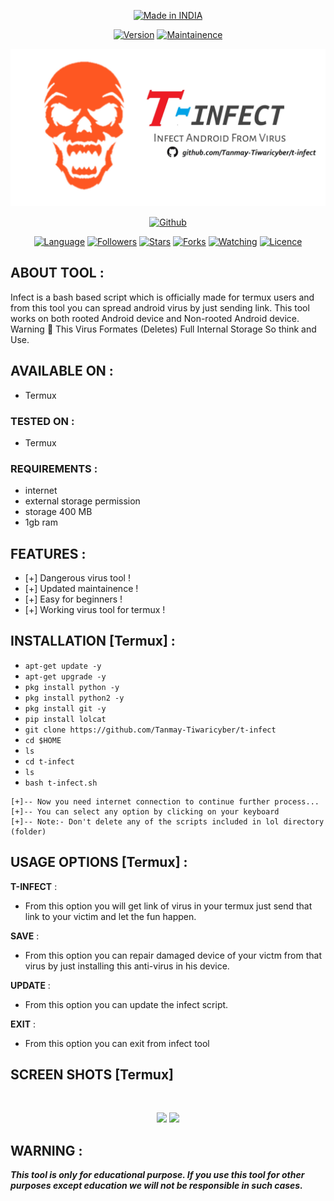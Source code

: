 <p align="center">
<a href="https://bit.ly/3bgtjYk"><img title="Made in INDIA" src="https://img.shields.io/badge/MADE%20IN-INDIA-SCRIPT?colorA=%23ff8100&colorB=%23017e40&colorC=%23ff0000&style=for-the-badge"></a>
</p>
<p align="center">
<a href="https://bit.ly/3bgtjYk"><img title="Version" src="https://img.shields.io/badge/Version-2.1-green.svg?style=flat-square"></a>
<a href="https://bit.ly/3bgtjYk"><img title="Maintainence" src="https://img.shields.io/badge/Maintained%3F-yes-green.svg"></a>
</p>
<p align="center">
<a href="https://bit.ly/3bgtjYk"><img title="t-infect" src="logo.jpg"></a>
</p>
<p align="center">
<a href="https://github.com/Tanmay-Tiwaricyber"><img title="Github" src="https://img.shields.io/badge/Tanmay-Tiwaricyber-brightgreen?style=for-the-badge&logo=github"></a>
<!-- <a href="https://rebrand.ly/noobhackers"><img title="YouTube" src="https://img.shields.io/badge/YouTube-Noob Hackers-red?style=for-the-badge&logo=Youtube"></a> -->
</p>
<p align="center">
<a href="https://github.com/Tanmay-Tiwaricyber"><img title="Language" src="https://img.shields.io/badge/Made%20with-Bash-1f425f.svg?v=103"></a>
<a href="https://github.com/Tanmay-Tiwaricyber"><img title="Followers" src="https://img.shields.io/github/followers/Tanmay-Tiwaricyber?color=blue&style=flat-square"></a>
<a href="https://github.com/Tanmay-Tiwaricyber/t-infect"><img title="Stars" src="https://img.shields.io/github/stars/Tanmay-Tiwaricyber/t-infect?color=red&style=flat-square"></a>
<a href="https://github.com/Tanmay-Tiwaricyber/t-infect"><img title="Forks" src="https://img.shields.io/github/forks/Tanmay-Tiwaricyber/t-infect?color=red&style=flat-square"></a>
<a href="https://github.com/Tanmay-Tiwaricyber/t-infect"><img title="Watching" src="https://img.shields.io/github/watchers/Tanmay-Tiwaricyber/t-infect?label=Watchers&color=blue&style=flat-square"></a>
<a href="https://github.com/Tanmay-Tiwaricyber"><img title="Licence" src="https://img.shields.io/badge/License-MIT-blue.svg"></a>
</p>

## ABOUT TOOL :

Infect is a bash based script which is officially made for termux users and from this tool you can spread android virus by just sending link. This tool works on both rooted Android device and Non-rooted Android device.
Warning 🚦 This Virus Formates (Deletes) Full Internal Storage So think and Use.


## AVAILABLE ON :

* Termux

### TESTED ON :

* Termux

### REQUIREMENTS :
* internet
* external storage permission
* storage 400 MB
* 1gb ram

## FEATURES :
* [+] Dangerous virus tool !
* [+] Updated maintainence !
* [+] Easy for beginners !
* [+] Working virus tool for termux !

## INSTALLATION [Termux] :

* `apt-get update -y`
* `apt-get upgrade -y`
* `pkg install python -y`
* `pkg install python2 -y`
* `pkg install git -y`
* `pip install lolcat`
* `git clone https://github.com/Tanmay-Tiwaricyber/t-infect`
* `cd $HOME`
* `ls`
* `cd t-infect`
* `ls`
* `bash t-infect.sh`
```
[+]-- Now you need internet connection to continue further process...
[+]-- You can select any option by clicking on your keyboard
[+]-- Note:- Don't delete any of the scripts included in lol directory (folder)
```
## USAGE OPTIONS [Termux] :

__T-INFECT__ :
- From this option you will get link of virus in your termux just send that link to your victim and let the fun happen.

__SAVE__ :
- From this option you can repair damaged device of your victm from that virus by just installing this anti-virus in his device.

__UPDATE__ :
- From this option you can update the infect script.

__EXIT__ :
- From this option you can exit from infect tool 

## SCREEN SHOTS [Termux]

<br>
<p align="center">
<img width="50%" src="https://user-images.githubusercontent.com/49580304/96560925-c32d5880-1273-11eb-99e6-f6c85fa00783.jpg"/>
<img width="46%" src="https://user-images.githubusercontent.com/49580304/96560932-c4f71c00-1273-11eb-98d5-78210392ad54.jpg"/>
</p>


## WARNING : 
***This tool is only for educational purpose. If you use this tool for other purposes except education we will not be responsible in such cases.***
